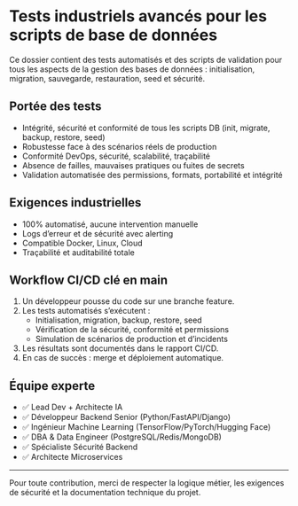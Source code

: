 # Tests industriels avancés pour les scripts de base de données

Ce dossier contient des tests automatisés et des scripts de validation pour tous les aspects de la gestion des bases de données : initialisation, migration, sauvegarde, restauration, seed et sécurité.

## Portée des tests
- Intégrité, sécurité et conformité de tous les scripts DB (init, migrate, backup, restore, seed)
- Robustesse face à des scénarios réels de production
- Conformité DevOps, sécurité, scalabilité, traçabilité
- Absence de failles, mauvaises pratiques ou fuites de secrets
- Validation automatisée des permissions, formats, portabilité et intégrité

## Exigences industrielles
- 100% automatisé, aucune intervention manuelle
- Logs d’erreur et de sécurité avec alerting
- Compatible Docker, Linux, Cloud
- Traçabilité et auditabilité totale

## Workflow CI/CD clé en main
1. Un développeur pousse du code sur une branche feature.
2. Les tests automatisés s’exécutent :
   - Initialisation, migration, backup, restore, seed
   - Vérification de la sécurité, conformité et permissions
   - Simulation de scénarios de production et d’incidents
3. Les résultats sont documentés dans le rapport CI/CD.
4. En cas de succès : merge et déploiement automatique.

## Équipe experte
- ✅ Lead Dev + Architecte IA
- ✅ Développeur Backend Senior (Python/FastAPI/Django)
- ✅ Ingénieur Machine Learning (TensorFlow/PyTorch/Hugging Face)
- ✅ DBA & Data Engineer (PostgreSQL/Redis/MongoDB)
- ✅ Spécialiste Sécurité Backend
- ✅ Architecte Microservices

---

Pour toute contribution, merci de respecter la logique métier, les exigences de sécurité et la documentation technique du projet.